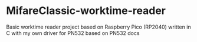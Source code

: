 # MifareClassic-worktime-reader
Basic worktime reader project based on Raspberry Pico (RP2040) written in C with my own driver for PN532 based on PN532 docs
